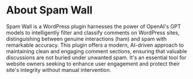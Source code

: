 # About Spam Wall
Spam Wall is a WordPress plugin harnesses the power of OpenAI's GPT models to intelligently filter and classify comments on WordPress sites, distinguishing between genuine interactions (ham) and spam with remarkable accuracy. This plugin offers a modern, AI-driven approach to maintaining clean and engaging comment sections, ensuring that valuable discussions are not buried under unwanted spam. It's an essential tool for website owners seeking to enhance user engagement and protect their site's integrity without manual intervention.
